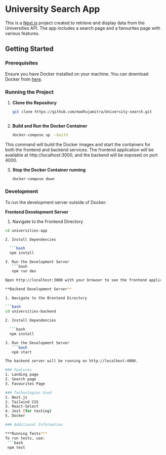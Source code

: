 # University Search App

This is a [Next.js](https://nextjs.org/) project created to retrieve and display data from the Universities API. The app includes a search page and a favourites page with various features.

## Getting Started

### Prerequisites

Ensure you have Docker installed on your machine. You can download Docker from [here](https://www.docker.com/products/docker-desktop).

### Running the Project

1. **Clone the Repository**

   ```bash
   git clone https://github.com/madhujamitra/University-search.git
  

2. **Build and Run the Docker Container**

   ```bash
   docker-compose up --build

This command will build the Docker images and start the containers for both the frontend and backend services. The frontend application will be available at http://localhost:3000, and the backend will be exposed on port 4000.

3. **Stop the Docker Container running**
   
   ```bash
   docker-compose down

### Development
To run the development server outside of Docker:

**Frontend Development Server**

1. Navigate to the Frontend Directory

  ```bash
  cd universities-app

2. Install Dependencies

    ```bash 
    npm install

3. Run the Development Server
     ```bash
     npm run dev

Open http://localhost:3000 with your browser to see the frontend application.

**Backend Development Server**

1. Navigate to the Brontend Directory

  ```bash
  cd universities-backend

2. Install Dependencies

    ```bash 
    npm install

3. Run the Development Server
     ```bash
     npm start

The backend server will be running on http://localhost:4000.

### Features
1. Landing page
2. Search page
3. Favourites Page

### Technologies Used
1. Next.js
2. Tailwind CSS
3. React-Select
4. Jest (for testing)
5. Docker

### Additional Information

***Running Tests***
To run tests, use:
   ```bash
   npm test
